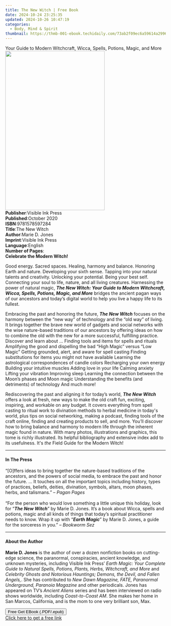 ```yaml
---
title: The New Witch | Free Book
date: 2024-10-24 23:25:35
updated: 2024-10-26 10:47:19
categories:
  - Body, Mind & Spirit
thumbnail: https://thmb-001-ebook.techidaily.com/73ab2f09ec6a59614a299648ea49ee05d5a26ff6839b343fe0598251c2233281.jpg
---
```

<main id="book-container">
  <div class="flex flex-col">
    <div class="book-brief flex-1 py-6 px-4 sm:p-6 md:py-10 md:px-8">
      <!-- brief-->
      <div class="book-brief-main">
        Your Guide to Modern Witchcraft, Wicca, Spells, Potions, Magic, and More
      </div>
    </div>
    <div
      class="book-meta-info flex-1 grid gap-4 col-start-1 col-end-3 row-start-1 sm:mb-6 sm:grid-cols-4 lg:gap-6 lg:col-start-2 lg:row-end-6 lg:row-span-6 lg:mb-0"
    >
      <div
        class="book-meta-info-left place-content-center mt-4 p-4 text-sm leading-6 col-start-2 col-span-2 dark:text-slate-400"
      >
        <img
          class="w-full h-500 object-cover rounded-lg sm:h-255 sm:col-span-2 lg:col-span-full"
          src="https://img-001-ebook.techidaily.com/3aa037ef711ec3f7cdedd37dc1006e4823d4586c3b87546d93863568526052f9.jpg"
          alt=""
          width="312"
          height="500"
        />
      </div>
      <div
        class="book-meta-info-right mt-2 col-start-1 row-start-2 col-span-3 self-center"
      >
        <!-- meta data  -->
        <div class="flex flex-col px-4 md:px-8">
          <div class="flex-1">
            <strong>Publisher</strong>:<span class="px-2"
              >Visible Ink Press</span
            >
          </div>
          <div class="flex-1">
            <strong>Published</strong>:<span class="px-2">October 2020</span>
          </div>
          <div class="flex-1">
            <strong>ISBN</strong>:<span class="px-2">9781578597284</span>
          </div>
          <div class="flex-1">
            <strong>Title</strong>:<span class="px-2">The New Witch</span>
          </div>
          <div class="flex-1">
            <strong>Author</strong>:<span class="px-2">Marie D. Jones</span>
          </div>
          <div class="flex-1">
            <strong>Imprint</strong>:<span class="px-2">Visible Ink Press</span>
          </div>
          <div class="flex-1">
            <strong>Language</strong>:<span class="px-2">English</span>
          </div>
          <div class="flex-1">
            <strong>Number of Pages</strong>:<span class="px-2"></span>
          </div>
        </div>
      </div>
    </div>
    <div class="book-description flex-1 py-6 px-4 sm:p-6 md:py-10 md:px-8">
      <div class="book-description-main">
        <div accordion-content="" id="description">
          <b>Celebrate the Modern Witch!</b>
          <p>
            Good energy. Sacred spaces. Healing, harmony and balance. Honoring
            Earth and nature. Developing your sixth sense. Tapping into your
            natural talents and creativity. Unlocking your potential. Being your
            best self. Connecting your soul to life, nature, and all living
            creatures. Harnessing the power of natural magic,
            <b
              ><i
                >The New Witch: Your Guide to Modern Witchcraft, Wicca, Spells,
                Potions, Magic, and More</i
              ></b
            >
            bridges the ancient pagan ways of our ancestors and today’s digital
            world to help you live a happy life to its fullest.
          </p>
          <p>
            Embracing the past and honoring the future,
            <b><i>The New Witch</i></b> focuses on the harmony between the “new
            way” of technology and the “old way” of living. It brings together
            the brave new world of gadgets and social networks with the wise
            nature-based traditions of our ancestors by offering ideas on how to
            combine the old with the new for a more successful, fulfilling
            practice. Discover and learn about … Finding tools and items for
            spells and rituals Amplifying the good and dispelling the bad “High
            Magic” versus “Low Magic” Getting grounded, alert, and aware for
            spell casting Finding substitutions for items you might not have
            available Learning the astrological correspondences of candle colors
            Recharging your own energy Building your intuitive muscles Adding
            love in your life Calming anxiety Lifting your vibration Improving
            sleep Learning the connection between the Moon’s phases and Moon
            magic Understanding the benefits (and detriments) of technology And
            much more!
          </p>
          <p>
            Rediscovering the past and aligning it for today’s world,
            <b><i>The New Witch</i></b> offers a look at fresh, new ways to make
            the old craft fun, exciting, inspiring, and workable on any budget.
            It covers everything from spell casting to ritual work to divination
            methods to herbal medicine in today's world, plus tips on social
            networking, making a podcast, finding tools of the craft online,
            finding and creating products to sell, and more. You’ll discover how
            to bring balance and harmony to modern life through the inherent
            magic found in nature. With many photos, illustrations and graphics,
            this tome is richly illustrated. Its helpful bibliography and
            extensive index add to its usefulness. It's <i>the</i> Field Guide
            for the Modern Witch!
          </p>
        </div>
        <div class="accordion-fader"></div>
      </div>
    </div>
    <div class="book-excerpts flex-1 py-6 px-4 sm:p-6 md:py-10 md:px-8">
      <!-- excerpts-->
      <div class="book-excerpts-main">
        <hr />
        <h4 class="placeholder placeholder-heading">
          <span>In The Press</span>
        </h4>
        <p>
          “[O]ffers ideas to bring together the nature-based traditions of the
          ancestors, and the powers of social media, to embrace the past and
          honor the future. … It touches on all the important topics including
          history, types of practices, beliefs, deities, divination, symbols,
          altars, moon phases, herbs, and talismans.” – <i>Pagan Pages</i
          ><br /><br />“For the person who would love something a little unique
          this holiday, look for “<i><b>The New Witch</b></i
          >” by Marie D. Jones. It’s a book about Wicca, spells and potions,
          magic and all kinds of things that today’s spiritual practitioner
          needs to know. Wrap it up with “<i><b>Earth Magic</b></i
          >” by Marie D. Jones, a guide for the sorceress in you.” –
          <i>Bookworm Sez</i>
        </p>
      </div>
    </div>
    <div class="book-about-author flex-1 py-6 px-4 sm:p-6 md:py-10 md:px-8">
      <!-- about author-->
      <div class="book-main-author-main">
        <hr />
        <h4 class="placeholder placeholder-heading">
          <span>About the Author</span>
        </h4>
        <p>
          <b>Marie D. Jones</b> is the author of over a dozen nonfiction books
          on cutting-edge science, the paranormal, conspiracies, ancient
          knowledge, and unknown mysteries, including Visible Ink Press’
          <i
            >Earth Magic: Your Complete Guide to Natural Spells, Potions,
            Plants, Herbs, Witchcraft, and More</i
          >
          and
          <i
            >Celebrity Ghosts and Notorious Hauntings; Demons, the Devil, and
            Fallen Angels,</i
          >. She has contributed to
          <i
            >New Dawn Magazine, FATE, Paranormal Underground, Paranoia
            Magazine</i
          >
          and other periodicals. Jones has appeared on TV’s
          <i>Ancient Aliens</i> series and has been interviewed on radio shows
          worldwide, including <i>Coast-to-Coast AM</i>. She makes her home in
          San Marcos, California, and is the mom to one very brilliant son, Max.
        </p>
      </div>
    </div>
    <div class="book-free-get flex-1 py-6 px-4 sm:p-6 md:py-10 md:px-8">
      <button
        id="btn-free-get"
        class="bg-blue-500 hover:bg-blue-700 text-white font-bold py-2 px-4 rounded"
      >
        Free Get EBook (.PDF/.epub)
      </button>
      <div id="countdown-display" class="px-2 text-lg mt-2"></div>
      <a
        id="free-link"
        class="hidden bg-blue-500 hover:bg-blue-700 text-white font-bold py-2 px-4 rounded"
        href="https://www.ebooks.com/en-us/book/210034897/the-new-witch/marie-d-jones/"
        target="_blank"
        >Click here to get a free link</a
      >
    </div>
    <script>
      let countdownTime = 0;
      let countdownInterval = null;
      document
        .getElementById('btn-free-get')
        .addEventListener('click', startCountdown);
      function startCountdown() {
        countdownTime = new Date().getTime() + 60000 * 3;
        countdownInterval = setInterval(updateCountdown, 1000);
        document.getElementById('btn-free-get').disabled = true;
        document
          .getElementById('btn-free-get')
          .classList.add('bg-gray-500', 'cursor-not-allowed');
      }
      function updateCountdown() {
        let currentTime = new Date().getTime();
        let timeLeft = countdownTime - currentTime;
        let secondsLeft = Math.floor(timeLeft / 1000);
        document.getElementById('countdown-display').innerHTML =
          `Remaining time: ${secondsLeft} seconds.`;
        if (secondsLeft <= 0) {
          clearInterval(countdownInterval);
          document.getElementById('btn-free-get').classList.add('hidden');
          document.getElementById('free-link').classList.remove('hidden');
          document.getElementById('countdown-display').innerHTML = '';
        }
      }
    </script>
  </div>
</main>
